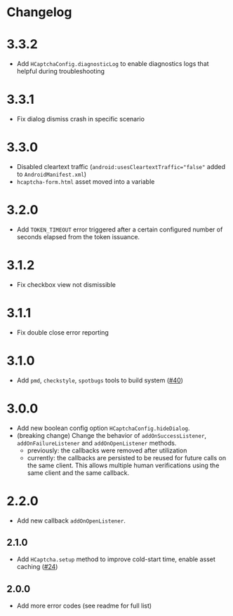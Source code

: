# Changelog

# 3.3.2

- Add `HCaptchaConfig.diagnosticLog` to enable diagnostics logs that helpful during troubleshooting

# 3.3.1

- Fix dialog dismiss crash in specific scenario

# 3.3.0

- Disabled cleartext traffic (`android:usesCleartextTraffic="false"` added to `AndroidManifest.xml`)
- `hcaptcha-form.html` asset moved into a variable

# 3.2.0

- Add `TOKEN_TIMEOUT` error triggered after a certain configured number of seconds elapsed from the token issuance.

# 3.1.2

- Fix checkbox view not dismissible

# 3.1.1

- Fix double close error reporting

# 3.1.0

- Add `pmd`, `checkstyle`, `spotbugs` tools to build system ([#40](https://github.com/hCaptcha/hcaptcha-android-sdk/issues/40))

# 3.0.0

- Add new boolean config option `HCaptchaConfig.hideDialog`.
- (breaking change) Change the behavior of `addOnSuccessListener`, `addOnFailureListener` and `addOnOpenListener` methods. 
  - previously: the callbacks were removed after utilization
  - currently: the callbacks are persisted to be reused for future calls on the same client. This allows multiple human verifications using the same client and the same callback.  

# 2.2.0

- Add new callback `addOnOpenListener`.

## 2.1.0

- Add `HCaptcha.setup` method to improve cold-start time, enable asset caching ([#24](https://github.com/hCaptcha/hcaptcha-android-sdk/issues/24))

## 2.0.0
- Add more error codes (see readme for full list)
